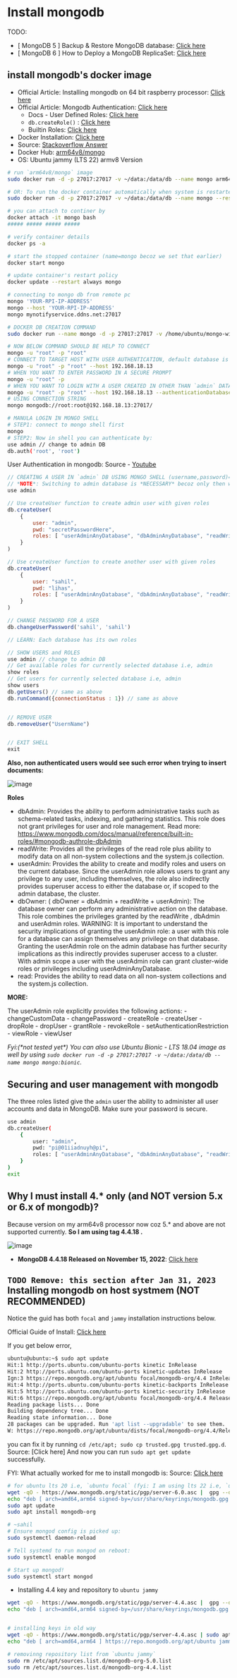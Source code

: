# Install mongodb

TODO:
- [ MongoDB 5 ] Backup & Restore MongoDB database: [Click here](https://www.youtube.com/watch?v=AsNeE_95QBA)
- [ MongoDB 6 ] How to Deploy a MongoDB ReplicaSet: [Click here](https://www.youtube.com/watch?v=Q2lJH156SUQ)

## install mongodb's docker image

- Official Article: Installing mongodb on 64 bit raspberry processor: [Click here ](https://www.mongodb.com/developer/products/mongodb/mongodb-on-raspberry-pi/)
- Official Article: Mongodb Authentication: [Click here](https://www.mongodb.com/features/mongodb-authentication)
	- Docs - User Defined Roles: [Click here](https://www.mongodb.com/docs/manual/core/security-user-defined-roles/#std-label-user-defined-roles)
	- `db.createRole()` : [Click here](https://www.mongodb.com/docs/manual/reference/method/db.createRole/#mongodb-method-db.createRole)
	- Builtin Roles: [Click here](https://www.mongodb.com/docs/manual/reference/built-in-roles/#mongodb-authrole-userAdmin)
- Docker Installation: [Click here](https://github.com/sahilrajput03/learn-raspberry/#install-docker)
- Source: [Stackoverflow Answer](https://stackoverflow.com/a/72688644/10012446)
- Docker Hub: [arm64v8/mongo](https://hub.docker.com/r/arm64v8/mongo/)
- OS: Ubuntu jammy (LTS 22) armv8 Version

```bash
# run `arm64v8/mongo` image
sudo docker run -d -p 27017:27017 -v ~/data:/data/db --name mongo arm64v8/mongo:4.4.18

# OR: To run the docker container automatically when system is restarted. Source: https://docs.docker.com/config/containers/start-containers-automatically/
sudo docker run -d -p 27017:27017 -v ~/data:/data/db --name mongo --restart always arm64v8/mongo:4.4.18

# you can attach to continer by
docker attach -it mongo bash
##### ##### ##### #####

# verify container details
docker ps -a

# start the stopped container (name=mongo becoz we set that earlier)
docker start mongo

# update container's restart policy
docker update --restart always mongo

# connecting to mongo db from remote pc
mongo 'YOUR-RPI-IP-ADDRESS'
mongo --host 'YOUR-RPI-IP-ADDRESS'
mongo mynotifyservice.ddns.net:27017
```

```bash
# DOCKER DB CREATION COMMAND
sudo docker run --name mongo -d -p 27017:27017 -v /home/ubuntu/mongo-with-docker/etc/mongo/mongod.conf:/etc/mongod.conf.orig -d --restart always -e MONGO_INITDB_ROOT_USERNAME=root -e MONGO_INITDB_ROOT_PASSWORD=root arm64v8/mongo:4.4.18

# NOW BELOW COMMAND SHOULD BE HELP TO CONNECT
mongo -u "root" -p "root"
# CONNECT TO TARGET HOST WITH USER AUTHENTICATION, default database is `admin`. So, user in `admin` database
mongo -u "root" -p "root" --host 192.168.18.13
# WHEN YOU WANT TO ENTER PASSWORD IN A SECURE PROMPT
mongo -u "root" -p
# WHEN YOU WANT TO LOGIN WITH A USER CREATED IN OTHER THAN `admin` DATABSE, for e.g., in `test` database
mongo -u "root" -p "root" --host 192.168.18.13 --authenticationDatabase test
# USING CONNECTION STRING
mongo mongodb://root:root@192.168.18.13:27017/

# MANULA LOGIN IN MONGO SHELL
# STEP1: connect to mongo shell first
mongo
# STEP2: Now in shell you can authenticate by:
use admin // change to admin DB
db.auth('root', 'root')
```

User Authentication in mongodb: Source - [Youtube](https://www.youtube.com/watch?v=SY_9zwb29LA)

```js
// CREATING A USER IN `admin` DB USING MONGO SHELL (username,password)=(sahil,lihas)
// *NOTE*: Switching to admin database is *NECESSARY* becoz only then we can create user. Source: https://stackoverflow.com/a/65266251/10012446
use admin

// Use createUser function to create admin user with given roles
db.createUser(
	{
		user: "admin",
		pwd: "secretPasswordHere",
		roles: [ "userAdminAnyDatabase", "dbAdminAnyDatabase", "readWriteAnyDatabase"]
	}
)

// Use createUser function to create another user with given roles
db.createUser(
	{
		user: "sahil",
		pwd: "lihas",
		roles: [ "userAdminAnyDatabase", "dbAdminAnyDatabase", "readWriteAnyDatabase"]
	}
)

// CHANGE PASSWORD FOR A USER
db.changeUserPassword('sahil', 'sahil')

// LEARN: Each database has its own roles

// SHOW USERS and ROLES
use admin // change to admin DB
// Get available roles for currently selected database i.e, admin
show roles
// Get users for currently selected database i.e, admin
show users
db.getUsers() // same as above
db.runCommand({connectionStatus : 1}) // same as above


// REMOVE USER
db.removeUser("UsernName")


// EXIT SHELL
exit
```

**Also, non authenticated users would see such error when trying to insert documents:**

![image](https://user-images.githubusercontent.com/31458531/202909615-fea3765e-bd35-4cf2-89e8-93712aa3d696.png)



**Roles**

- dbAdmin: Provides the ability to perform administrative tasks such as schema-related tasks, indexing, and gathering statistics. This role does not grant privileges for user and role management. Read more: https://www.mongodb.com/docs/manual/reference/built-in-roles/#mongodb-authrole-dbAdmin
- readWrite: Provides all the privileges of the read role plus ability to modify data on all non-system collections and the system.js collection.
- userAdmin: Provides the ability to create and modify roles and users on the current database. Since the userAdmin role allows users to grant any privilege to any user, including themselves, the role also indirectly provides superuser access to either the database or, if scoped to the admin database, the cluster.
- dbOwner: ( dbOwner = dbAdmin + readWrite + userAdmin): The database owner can perform any administrative action on the database. This role combines the privileges granted by the readWrite , dbAdmin and userAdmin roles. WARNING: It is important to understand the security implications of granting the userAdmin role: a user with this role for a database can assign themselves any privilege on that database. Granting the userAdmin role on the admin database has further security implications as this indirectly provides superuser access to a cluster. With admin scope a user with the userAdmin role can grant cluster-wide roles or privileges including userAdminAnyDatabase.
- read: Provides the ability to read data on all non-system collections and the system.js collection. 

**MORE:**

The userAdmin role explicitly provides the following actions:
	- changeCustomData
	- changePassword
	- createRole
	- createUser
	- dropRole
	- dropUser
	- grantRole
	- revokeRole
	- setAuthenticationRestriction
	- viewRole
	- viewUser

*Fyi:(\*not tested yet\*) You can also use Ubuntu Bionic - LTS 18.04 image as well by using `sudo docker run -d -p 27017:27017 -v ~/data:/data/db --name mongo mongo:bionic`.*


## Securing and user management with mongodb

The three roles listed give the `admin` user the ability to administer all user accounts and data in MongoDB. Make sure your password is secure.

```bash
use admin
db.createUser(
	{
		user: "admin",
		pwd: "pi@01iiadnuyh@pi",
		roles: [ "userAdminAnyDatabase", "dbAdminAnyDatabase", "readWriteAnyDatabase"]
	}
)
exit

```


## Why I must install 4.* only (and NOT version 5.x or 6.x of mongodb)?

Because version on my arm64v8 processor now coz 5.* and above are not supported currently. **So I am using tag 4.4.18 <which is most recent supported version for arm64v8 processors>.**

![image](https://user-images.githubusercontent.com/31458531/202874252-72f266a0-518f-4e26-9050-281a12f50854.png)

- **MongoDB 4.4.18 Released on November 15, 2022**: [Click here](https://www.mongodb.com/docs/manual/release-notes/4.4)


## `TODO Remove: this section after Jan 31, 2023` Installing mongodb on host systmem (NOT RECOMMENDED)

Notice the guid has both `focal` and `jammy` installation instructions below.

Official Guide of Install: [Click here](https://www.mongodb.com/developer/products/mongodb/mongodb-on-raspberry-pi/)

If you get below error,

```bash
ubuntu@ubuntu:~$ sudo apt update
Hit:1 http://ports.ubuntu.com/ubuntu-ports kinetic InRelease
Hit:2 http://ports.ubuntu.com/ubuntu-ports kinetic-updates InRelease
Ign:3 https://repo.mongodb.org/apt/ubuntu focal/mongodb-org/4.4 InRelease
Hit:4 http://ports.ubuntu.com/ubuntu-ports kinetic-backports InRelease
Hit:5 http://ports.ubuntu.com/ubuntu-ports kinetic-security InRelease
Hit:6 https://repo.mongodb.org/apt/ubuntu focal/mongodb-org/4.4 Release
Reading package lists... Done
Building dependency tree... Done
Reading state information... Done
28 packages can be upgraded. Run 'apt list --upgradable' to see them.
W: https://repo.mongodb.org/apt/ubuntu/dists/focal/mongodb-org/4.4/Release.gpg: Key is stored in legacy trusted.gpg keyring (/etc/apt/trusted.gpg), see the DEPRECATION section in apt-key(8) for details.
```

you can fix it by running `cd /etc/apt; sudo cp trusted.gpg trusted.gpg.d`. Source: [Click here] And now you can run `sudo apt get update` successfully.


FYI: What actually worked for me to install mongodb is: Source: [Click here](https://www.mongodb.com/community/forums/t/installing-mongodb-over-ubuntu-22-04/159931)

```bash
# for ubuntu lts 20 i.e, `ubuntu focal` (fyi: I am using lts 22 i.e, `ubuntu jammy`)
wget -qO - https://www.mongodb.org/static/pgp/server-6.0.asc |  gpg --dearmor | sudo tee /usr/share/keyrings/mongodb.gpg > /dev/null
echo "deb [ arch=amd64,arm64 signed-by=/usr/share/keyrings/mongodb.gpg ] https://repo.mongodb.org/apt/ubuntu jammy/mongodb-org/6.0 multiverse" | sudo tee /etc/apt/sources.list.d/mongodb-org-6.0.list
sudo apt update
sudo apt install mongodb-org

# ~sahil
# Ensure mongod config is picked up:
sudo systemctl daemon-reload

# Tell systemd to run mongod on reboot:
sudo systemctl enable mongod

# Start up mongod!
sudo systemctl start mongod
```

- Installing 4.4 key and repository to `ubuntu jammy`

```bash
wget -qO - https://www.mongodb.org/static/pgp/server-4.4.asc |  gpg --dearmor | sudo tee /usr/share/keyrings/mongodb.gpg > /dev/null
echo "deb [ arch=amd64,arm64 signed-by=/usr/share/keyrings/mongodb.gpg ] https://repo.mongodb.org/apt/ubuntu jammy/mongodb-org/4.4 multiverse" | sudo tee /etc/apt/sources.list.d/mongodb-org-4.4.list


# installing keys in old way
wget -qO - https://www.mongodb.org/static/pgp/server-4.4.asc | sudo apt-key add -
echo "deb [ arch=amd64,arm64 ] https://repo.mongodb.org/apt/ubuntu jammy/mongodb-org/4.4 multiverse" | sudo tee /etc/apt/sources.list.d/mongodb-org-4.4.list

# removinng repository list from `ubuntu jammy`
sudo rm /etc/apt/sources.list.d/mongodb-org-5.0.list
sudo rm /etc/apt/sources.list.d/mongodb-org-4.4.list
```
